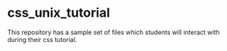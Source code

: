 # css_unix_tutorial
 
This repository has a sample set of files which students will interact with during their css tutorial.  
